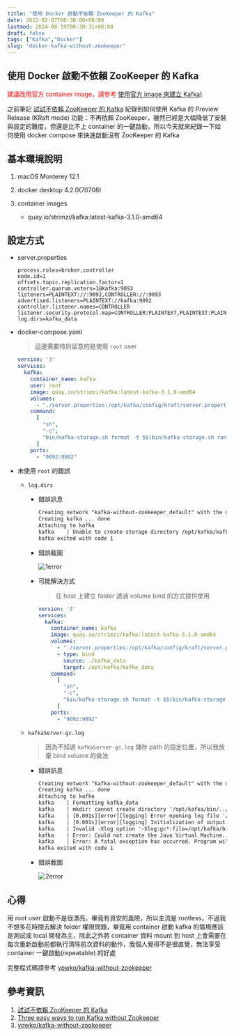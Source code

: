 ```yaml
---
title: "使用 Docker 啟動不依賴 ZooKeeper 的 Kafka"
date: 2022-02-07T00:30:00+08:00
lastmod: 2024-08-19T00:30:31+08:00
draft: false
tags: ["Kafka","Docker"]
slug: "docker-kafka-without-zookeeper"
---
```


## 使用 Docker 啟動不依賴 ZooKeeper 的 Kafka

<span style="color:red">建議改用官方 container image，請參考 [使用官方 image 來建立 Kafka)](/docker-compose-kafka/) </style>

之前筆記 [試試不依賴 ZooKeeper 的 Kafka](/kafka-without-zookeeper) 紀錄到如何使用 Kafka 的 Preview Release (KRaft mode) 功能：不再依賴 ZooKeeper，雖然已經是大幅降低了安裝與設定的難度，但還是比不上 container 的一鍵啟動，所以今天就來紀錄一下如何使用 docker compose 來快速啟動沒有 ZooKeeper 的 Kafka

## 基本環境說明

1. macOS Monterey 12.1
2. docker desktop 4.2.0(70708)
3. container images

    - quay.io/strimzi/kafka:latest-kafka-3.1.0-amd64

## 設定方式

- server.properties

    ```config
    process.roles=broker,controller
    node.id=1
    offsets.topic.replication.factor=1
    controller.quorum.voters=1@kafka:9093
    listeners=PLAINTEXT://:9092,CONTROLLER://:9093
    advertised.listeners=PLAINTEXT://kafka:9092
    controller.listener.names=CONTROLLER
    listener.security.protocol.map=CONTROLLER:PLAINTEXT,PLAINTEXT:PLAINTEXT
    log.dirs=kafka_data
    ```

- docker-compose.yaml

    > 這邊需要特別留意的是使用 `root` user

    ```yaml
    version: '3'
    services:
      kafka:
        container_name: kafka
        user: root
        image: quay.io/strimzi/kafka:latest-kafka-3.1.0-amd64
        volumes:
          - "./server.properties:/opt/kafka/config/kraft/server.properties"
        command:
          [
            "sh",
            "-c",
            "bin/kafka-storage.sh format -t $$(bin/kafka-storage.sh random-uuid) -c /opt/kafka/config/kraft/server.properties && bin/kafka-server-start.sh /opt/kafka/config/kraft/server.properties",
          ]
        ports:
          - "9092:9092"
    ```

- 未使用 `root` 的錯誤

    - `log.dirs`
        - 錯誤訊息

            ```txt
            Creating network "kafka-without-zookeeper_default" with the default driver
            Creating kafka ... done
            Attaching to kafka
            kafka    | Unable to create storage directory /opt/kafka/kafka_data: /opt/kafka/kafka_data
            kafka exited with code 1
            ```

        - 錯誤截圖

            ![1error](https://user-images.githubusercontent.com/3851540/152758025-66e1008e-7428-43ef-a438-ca03f12b1107.png)

        - 可能解決方式

            > 在 host 上建立 folder 透過 volume bind 的方式提供使用

            ```yaml
            version: '3'
            services:
              kafka:
                container_name: kafka
                image: quay.io/strimzi/kafka:latest-kafka-3.1.0-amd64
                volumes:
                  - "./server.properties:/opt/kafka/config/kraft/server.properties"
                  - type: bind
                    source: ./kafka_data
                    target: /opt/kafka/kafka_data
                command:
                  [
                    "sh",
                    "-c",
                    "bin/kafka-storage.sh format -t $$(bin/kafka-storage.sh random-uuid) -c /opt/kafka/config/kraft/server.properties && bin/kafka-server-start.sh /opt/kafka/config/kraft/server.properties",
                  ]
                ports:
                  - "9092:9092"
            ```

    - `kafkaServer-gc.log`

        > 因為不知道 `kafkaServer-gc.log` 儲存 path 的設定位置，所以我放棄 bind volume 的做法

        - 錯誤訊息

            ```txt
            Creating network "kafka-without-zookeeper_default" with the default driver
            Creating kafka ... done
            Attaching to kafka
            kafka    | Formatting kafka_data
            kafka    | mkdir: cannot create directory '/opt/kafka/bin/../logs': Permission denied
            kafka    | [0.001s][error][logging] Error opening log file '/opt/kafka/bin/../logs/kafkaServer-gc.log': No such file or directory
            kafka    | [0.001s][error][logging] Initialization of output 'file=/opt/kafka/bin/../logs/kafkaServer-gc.log' using options 'filecount=10,filesize=100M' failed.
            kafka    | Invalid -Xlog option '-Xlog:gc*:file=/opt/kafka/bin/../logs/kafkaServer-gc.log:time,tags:filecount=10,filesize=100M', see error log for details.
            kafka    | Error: Could not create the Java Virtual Machine.
            kafka    | Error: A fatal exception has occurred. Program will exit.
            kafka exited with code 1
            ```

        - 錯誤截圖

            ![2error](https://user-images.githubusercontent.com/3851540/152758038-fe592060-a934-4e81-a5ec-7ed4c906b7dd.png)

## 心得

用 root user 啟動不是很漂亮，畢竟有資安的風險，所以主流是 rootless，不過我不想多花時間去解決 folder 權限問題，畢竟用 container 啟動 kafka 的情境應該是測試或 local 開發為主，除此之外將 container 資料 mount 到 host 上會需要在每次重新啟動前都執行清除前次資料的動作，我個人覺得不是很直覺，無法享受 container 一鍵啟動(repeatable) 的好處

完整程式碼請參考 [yowko/kafka-without-zookeeper](https://github.com/yowko/kafka-without-zookeeper)

## 參考資訊

1. [試試不依賴 ZooKeeper 的 Kafka](/kafka-without-zookeeper)
2. [Three easy ways to run Kafka without Zookeeper](https://hellokube.dev/posts/three-ways-zookeepeerless-kafka/)
3. [yowko/kafka-without-zookeeper](https://github.com/yowko/kafka-without-zookeeper)
